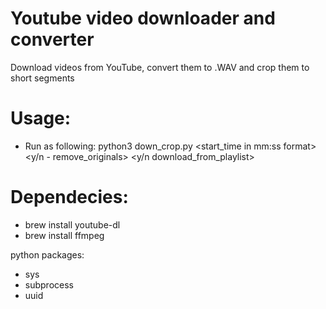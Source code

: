 # Youtube video downloader and converter
Download videos from YouTube, convert them to .WAV and crop them to short segments


# Usage:
* Run as following:
python3 down_crop.py <youtube-link> <start_time in mm:ss format> <length in seconds ss formart> <y/n - remove_originals> <y/n download_from_playlist>

# Dependecies:
- brew install youtube-dl
- brew install ffmpeg

python packages:
- sys
- subprocess
- uuid
